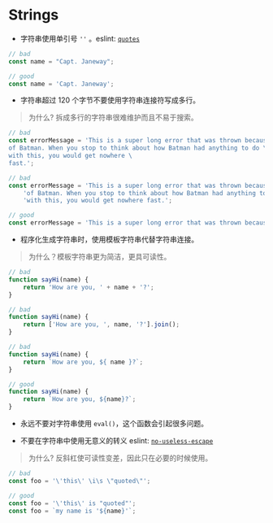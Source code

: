 # Strings

- 字符串使用单引号 `''` 。eslint: [`quotes`](http://eslint.cn/docs/rules/quotes)

```javascript
// bad
const name = "Capt. Janeway";

// good
const name = 'Capt. Janeway';
```

- 字符串超过 120 个字节不要使用字符串连接符写成多行。

> 为什么? 拆成多行的字符串很难维护而且不易于搜索。

```javascript
// bad
const errorMessage = 'This is a super long error that was thrown because \
of Batman. When you stop to think about how Batman had anything to do \
with this, you would get nowhere \
fast.';

// bad
const errorMessage = 'This is a super long error that was thrown because ' +
    'of Batman. When you stop to think about how Batman had anything to do ' +
    'with this, you would get nowhere fast.';

// good
const errorMessage = 'This is a super long error that was thrown because of Batman. When you stop to think about how Batman had anything to do with this, you would get nowhere fast.';
```

- 程序化生成字符串时，使用模板字符串代替字符串连接。

> 为什么？模板字符串更为简洁，更具可读性。

```javascript
// bad
function sayHi(name) {
    return 'How are you, ' + name + '?';
}

// bad
function sayHi(name) {
    return ['How are you, ', name, '?'].join();
}

// bad
function sayHi(name) {
    return `How are you, ${ name }?`;
}

// good
function sayHi(name) {
    return `How are you, ${name}?`;
}
```

- 永远不要对字符串使用 `eval()`，这个函数会引起很多问题。

- 不要在字符串中使用无意义的转义 eslint: [`no-useless-escape`](http://eslint.cn/docs/rules/no-useless-escape)

> 为什么? 反斜杠使可读性变差，因此只在必要的时候使用。

```javascript
// bad
const foo = '\'this\' \i\s \"quoted\"';

// good
const foo = '\'this\' is "quoted"';
const foo = `my name is '${name}'`;
```
